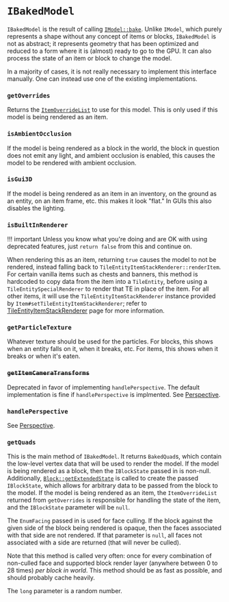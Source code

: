  `IBakedModel`
=============

`IBakedModel` is the result of calling [`IModel::bake`][IModel::bake]. Unlike `IModel`, which purely represents a shape without any concept of items or blocks, `IBakedModel` is not as abstract; it represents geometry that has been optimized and reduced to a form where it is (almost) ready to go to the GPU. It can also process the state of an item or block to change the model.

In a majority of cases, it is not really necessary to implement this interface manually. One can instead use one of the existing implementations.

### `getOverrides`

Returns the [`ItemOverrideList`][ItemOverrideList] to use for this model. This is only used if this model is being rendered as an item.

### `isAmbientOcclusion`

If the model is being rendered as a block in the world, the block in question does not emit any light, and ambient occlusion is enabled, this causes the model to be rendered with ambient occlusion.

### `isGui3D`

If the model is being rendered as an item in an inventory, on the ground as an entity, on an item frame, etc. this makes it look "flat." In GUIs this also disables the lighting.

### `isBuiltInRenderer`

!!! important
    Unless you know what you're doing and are OK with using deprecated features, just `return false` from this and continue on.

When rendering this as an item, returning `true` causes the model to not be rendered, instead falling back to `TileEntityItemStackRenderer::renderItem`. For certain vanilla items such as chests and banners, this method is hardcoded to copy data from the item into a `TileEntity`, before using a `TileEntitySpecialRenderer` to render that TE in place of the item. For all other items, it will use the `TileEntityItemStackRenderer` instance provided by `Item#setTileEntityItemStackRenderer`; refer to [TileEntityItemStackRenderer][teisr] page for more information.

### `getParticleTexture`

Whatever texture should be used for the particles. For blocks, this shows when an entity falls on it, when it breaks, etc. For items, this shows when it breaks or when it's eaten.

### <s>`getItemCameraTransforms`</s>

Deprecated in favor of implementing `handlePerspective`. The default implementation is fine if `handlePerspective` is implmented. See [Perspective][].

### `handlePerspective`

See [Perspective][].

### `getQuads`

This is the main method of `IBakedModel`. It returns `BakedQuad`s, which contain the low-level vertex data that will be used to render the model. If the model is being rendered as a block, then the `IBlockState` passed in is non-null. Additionally, [`Block::getExtendedState`][extended blockstates] is called to create the passed `IBlockState`, which allows for arbitrary data to be passed from the block to the model. If the model is being rendered as an item, the `ItemOverrideList` returned from `getOverrides` is responsible for handling the state of the item, and the `IBlockState` parameter will be `null`.

The `EnumFacing` passed in is used for face culling. If the block against the given side of the block being rendered is opaque, then the faces associated with that side are not rendered. If that parameter is `null`, all faces not associated with a side are returned (that will never be culled).

Note that this method is called very often: once for every combination of non-culled face and supported block render layer (anywhere between 0 to 28 times) *per block in world*. This method should be as fast as possible, and should probably cache heavily.

The `long` parameter is a random number.

[IModel::bake]: imodel.md#bake
[Perspective]: perspective.md
[ItemOverrideList]: itemoverridelist.md
[extended blockstates]: extended-blockstates.md
[teisr]: ../../rendering/teisr.md
